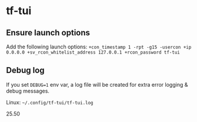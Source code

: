 # tf-tui

## Ensure launch options

Add the following launch options:
`+con_timestamp 1 -rpt -g15 -usercon +ip 0.0.0.0 +sv_rcon_whitelist_address 127.0.0.1 +rcon_password tf-tui`

## Debug log

If you set `DEBUG=1` env var, a log file will be created for extra error logging & debug messages.

Linux: `~/.config/tf-tui/tf-tui.log`

25.50


